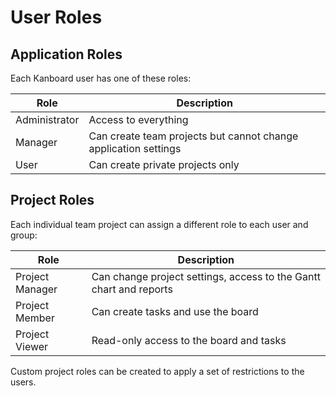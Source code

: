 User Roles
==========

Application Roles
-----------------

Each Kanboard user has one of these roles:

| Role          | Description                                                     |
|---------------|-----------------------------------------------------------------|
| Administrator | Access to everything                                            |
| Manager       | Can create team projects but cannot change application settings |
| User          | Can create private projects only                                |

Project Roles
-------------

Each individual team project can assign a different role to each user and group:

| Role            | Description                                                          |
|-----------------|----------------------------------------------------------------------|
| Project Manager | Can change project settings, access to the Gantt chart and reports   |
| Project Member  | Can create tasks and use the board                                   |
| Project Viewer  | Read-only access to the board and tasks                              |

Custom project roles can be created to apply a set of restrictions to the users.
